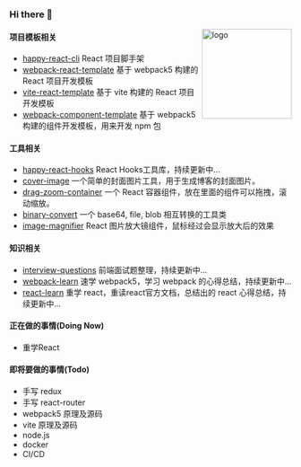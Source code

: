 ### Hi there 👋

<img src="https://github-readme-stats.vercel.app/api?username=RhysZhao&show_icons=true" alt="logo" height="160" align="right" />

#### 项目模板相关

- [happy-react-cli](https://github.com/RhysZhao/happy-react-cli) React 项目脚手架
- [webpack-react-template](https://github.com/RhysZhao/webpack-react-template) 基于 webpack5 构建的 React 项目开发模板
- [vite-react-template](https://github.com/RhysZhao/vite-react-template) 基于 vite 构建的 React 项目开发模板
- [webpack-component-template](https://github.com/RhysZhao/webpack-component-template) 基于 webpack5 构建的组件开发模板，用来开发 npm 包

#### 工具相关

- [happy-react-hooks](https://github.com/RhysZhao/happy-react-hooks) React Hooks工具库，持续更新中...
- [cover-image](https://github.com/RhysZhao/cover-image) 一个简单的封面图片工具，用于生成博客的封面图片。
- [drag-zoom-container](https://github.com/RhysZhao/drag-zoom-container) 一个 React 容器组件，放在里面的组件可以拖拽，滚动缩放。
- [binary-convert](https://github.com/RhysZhao/binary-convert) 一个 base64, file, blob 相互转换的工具类
- [image-magnifier](https://github.com/RhysZhao/image-magnifier) React 图片放大镜组件，鼠标经过会显示放大后的效果

#### 知识相关

- [interview-questions](https://github.com/RhysZhao/interview-questions) 前端面试题整理，持续更新中...
- [webpack-learn](https://github.com/RhysZhao/webpack-learn) 速学 webpack5，学习 webpack 的心得总结，持续更新中...
- [react-learn](https://github.com/RhysZhao/react-learn) 重学 react，重读react官方文档，总结出的 react 心得总结，持续更新中...

#### 正在做的事情(Doing Now)

- 重学React

#### 即将要做的事情(Todo)

- 手写 redux
- 手写 react-router
- webpack5 原理及源码
- vite 原理及源码
- node.js
- docker
- CI/CD
